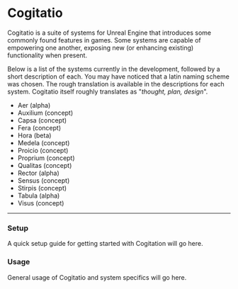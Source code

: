 # Cogitatio

Cogitatio is a suite of systems for Unreal Engine that introduces some commonly found features in games. Some systems are capable of empowering one another, exposing new (or enhancing existing) functionality when present.

Below is a list of the systems currently in the development, followed by a short description of each. You may have noticed that a latin naming scheme was chosen. The rough translation is available in the descriptions for each system. Cogitatio itself roughly translates as "_thought, plan, design_".

* Aer (alpha)
* Auxilium (concept)
* Capsa (concept)
* Fera (concept)
* Hora (beta)
* Medela (concept)
* Proicio (concept)
* Proprium (concept)
* Qualitas (concept)
* Rector (alpha)
* Sensus (concept)
* Stirpis (concept)
* Tabula (alpha)
* Visus (concept)

-----

### Setup

A quick setup guide for getting started with Cogitation will go here.

### Usage

General usage of Cogitatio and system specifics will go here.